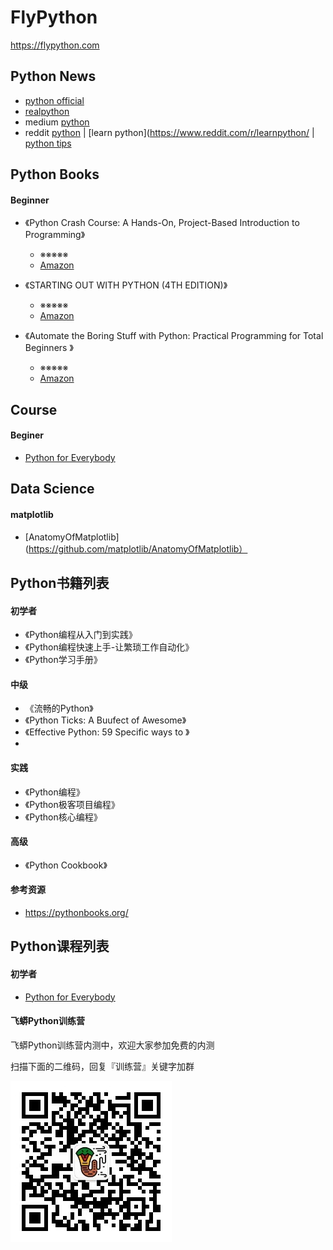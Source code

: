 # FlyPython

https://flypython.com 


## Python News

- [python official](https://www.python.org/)
- [realpython](https://realpython.com)
- medium [python](https://medium.com/tag/python)
- reddit [python](https://www.reddit.com/r/Python/) | [learn python](https://www.reddit.com/r/learnpython/ | [python tips](https://www.reddit.com/r/pythontips/)


## Python Books

#### Beginner
- 《Python Crash Course: A Hands-On, Project-Based Introduction to Programming》
   - ※※※※※
   - [Amazon](https://www.amazon.com/Python-Crash-Course-Hands-Project-Based/dp/1593276036)
   
- 《STARTING OUT WITH PYTHON (4TH EDITION)》
  - ※※※※※
  - [Amazon](https://www.amazon.com/Starting-Out-Python-Tony-Gaddis/dp/0134444329)

- 《Automate the Boring Stuff with Python: Practical Programming for Total Beginners 》
  - ※※※※※
  - [Amazon](https://www.amazon.com/Automate-Boring-Stuff-Python-Programming/dp/1593275994)


## Course

#### Beginer
 - [Python for Everybody](https://www.coursera.org/specializations/python)



## Data Science

#### matplotlib
- [AnatomyOfMatplotlib](https://github.com/matplotlib/AnatomyOfMatplotlib）


## Python书籍列表

#### 初学者
- 《Python编程从入门到实践》
- 《Python编程快速上手-让繁琐工作自动化》
- 《Python学习手册》


#### 中级
- 《流畅的Python》
- 《Python Ticks: A Buufect of Awesome》
- 《Effective Python: 59 Specific ways to 》
-

#### 实践
- 《Python编程》
- 《Python极客项目编程》
- 《Python核心编程》


#### 高级
- 《Python Cookbook》



#### 参考资源
- https://pythonbooks.org/




## Python课程列表

#### 初学者

- [Python for Everybody](https://www.coursera.org/specializations/python)




#### 飞蟒Python训练营

飞蟒Python训练营内测中，欢迎大家参加免费的内测

扫描下面的二维码，回复『训练营』关键字加群

<img src="qrcode.jpg" width="258" height="258">
